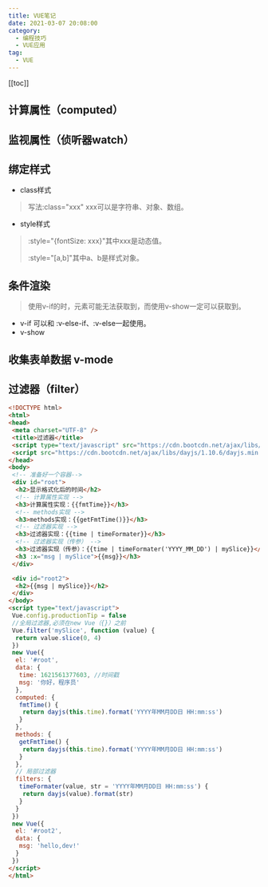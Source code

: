 ```yaml
---
title: VUE笔记
date: 2021-03-07 20:08:00
category: 
  - 编程技巧
  - VUE应用
tag: 
  - VUE
---
```


<!-- more -->
[[toc]]

## 计算属性（computed）

## 监视属性（侦听器watch）

## 绑定样式

- class样式

> 写法:class="xxx" xxx可以是字符串、对象、数组。

- style样式

> :style="{fontSize: xxx}"其中xxx是动态值。
>
> :style="[a,b]"其中a、b是样式对象。

## 条件渲染
>
> 使用v-if的时，元素可能无法获取到，而使用v-show一定可以获取到。

- v-if 可以和 :v-else-if、:v-else一起使用。
- v-show

## 收集表单数据 v-mode

## 过滤器（filter）

```html
<!DOCTYPE html>
<html>
<head>
 <meta charset="UTF-8" />
 <title>过滤器</title>
 <script type="text/javascript" src="https://cdn.bootcdn.net/ajax/libs/vue/2.6.14/vue.js"></script>
 <script src="https://cdn.bootcdn.net/ajax/libs/dayjs/1.10.6/dayjs.min.js"></script>
</head>
<body>
 <!-- 准备好一个容器-->
 <div id="root">
  <h2>显示格式化后的时间</h2>
  <!-- 计算属性实现 -->
  <h3>计算属性实现：{{fmtTime}}</h3>
  <!-- methods实现 -->
  <h3>methods实现：{{getFmtTime()}}</h3>
  <!-- 过滤器实现 -->
  <h3>过滤器实现：{{time | timeFormater}}</h3>
  <!-- 过滤器实现（传参） -->
  <h3>过滤器实现（传参）：{{time | timeFormater('YYYY_MM_DD') | mySlice}}</h3>
  <h3 :x="msg | mySlice">{{msg}}</h3>
 </div>

 <div id="root2">
  <h2>{{msg | mySlice}}</h2>
 </div>
</body>
<script type="text/javascript">
 Vue.config.productionTip = false
 //全局过滤器,必须在new Vue（{}）之前
 Vue.filter('mySlice', function (value) {
  return value.slice(0, 4)
 })
 new Vue({
  el: '#root',
  data: {
   time: 1621561377603, //时间戳
   msg: '你好，程序员'
  },
  computed: {
   fmtTime() {
    return dayjs(this.time).format('YYYY年MM月DD日 HH:mm:ss')
   }
  },
  methods: {
   getFmtTime() {
    return dayjs(this.time).format('YYYY年MM月DD日 HH:mm:ss')
   }
  },
  // 局部过滤器
  filters: {
   timeFormater(value, str = 'YYYY年MM月DD日 HH:mm:ss') {
    return dayjs(value).format(str)
   }
  }
 })
 new Vue({
  el: '#root2',
  data: {
   msg: 'hello,dev!'
  }
 })
</script>
</html>
```
